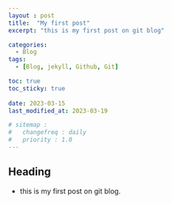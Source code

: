 ```yaml
---
layout : post
title:  "My first post"
excerpt: "this is my first post on git blog"

categories:
  - Blog
tags:
  - [Blog, jekyll, Github, Git]

toc: true
toc_sticky: true
 
date: 2023-03-15
last_modified_at: 2023-03-19

# sitemap :
#   changefreq : daily
#   priority : 1.0
---
```


## Heading
- this is my first post on git blog.